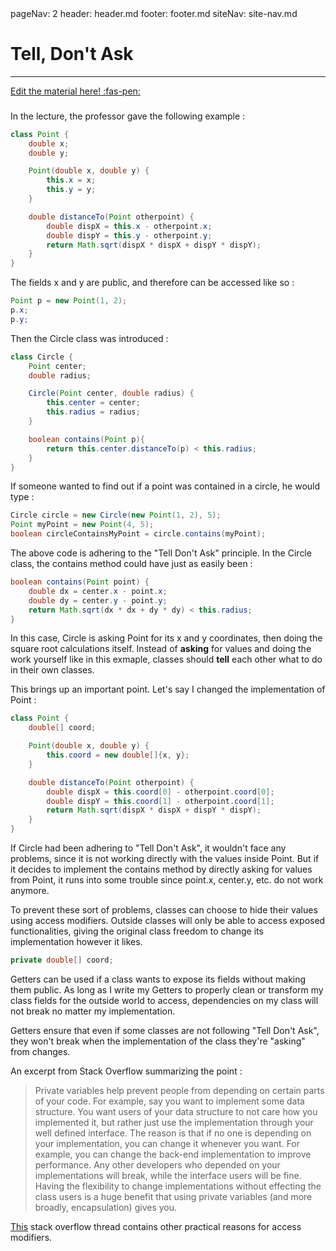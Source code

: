 <frontmatter>
  pageNav: 2
  header: header.md
  footer: footer.md
  siteNav: site-nav.md
</frontmatter>

<br> 

# Tell, Don't Ask
<hr>

<!-- DO NOT DELETE THIS LINK AND PLEASE WRITE BELOW THIS LINK-->
[Edit the material here! :fas-pen:](https://github.com/nus-cs2030/1920-s2/edit/master/contents/textbook/lecture01/tellNotAskAndPrivateAccessModifiersSummary/index.md)
<!-- DO NOT DELETE THIS LINK AND PLEASE WRITE BELOW THIS LINK-->

### 

In the lecture, the professor gave the following example :

```java
class Point {
    double x;
    double y;

    Point(double x, double y) {
        this.x = x;
        this.y = y;
    }

    double distanceTo(Point otherpoint) {
        double dispX = this.x - otherpoint.x;
        double dispY = this.y - otherpoint.y;
        return Math.sqrt(dispX * dispX + dispY * dispY);
    }
}
```

The fields x and y are public, and therefore can be accessed like so :

```java {2-3}
Point p = new Point(1, 2);
p.x;
p.y;
```

Then the Circle class was introduced :

```java
class Circle {
    Point center;
    double radius;

    Circle(Point center, double radius) {
        this.center = center;
        this.radius = radius;
    }

    boolean contains(Point p){
        return this.center.distanceTo(p) < this.radius;
    }
}
```

If someone wanted to find out if a point was contained in a circle, 
he would type :

```java
Circle circle = new Circle(new Point(1, 2), 5);
Point myPoint = new Point(4, 5);
boolean circleContainsMyPoint = circle.contains(myPoint);
```

The above code is adhering to the "Tell Don't Ask" principle. In the Circle class, 
the contains method could have just as easily been :

```java
boolean contains(Point point) {
    double dx = center.x - point.x;
    double dy = center.y - point.y;
    return Math.sqrt(dx * dx + dy * dy) < this.radius;
}
```

In this case, Circle is asking Point for its x and y coordinates, then doing the 
square root calculations itself. Instead of **asking** for values and doing the 
work yourself like in this exmaple, classes should **tell** each other what to do in their own classes.

This brings up an important point. Let's say I changed the implementation of Point :

```java
class Point {
    double[] coord;

    Point(double x, double y) {
        this.coord = new double[]{x, y};
    }

    double distanceTo(Point otherpoint) {
        double dispX = this.coord[0] - otherpoint.coord[0];
        double dispY = this.coord[1] - otherpoint.coord[1];
        return Math.sqrt(dispX * dispX + dispY * dispY);
    }
}
```

If Circle had been adhering to "Tell Don't Ask", it wouldn't face any problems,
since it is not working directly with the values inside Point. But if it decides to
implement the contains method by directly asking for values from Point, it runs into some trouble since
point.x, center.y, etc. do not work anymore.

To prevent these sort of problems, classes can choose to hide their 
values using access modifiers. Outside classes will only be able to access
exposed functionalities, giving the original class freedom to change its implementation
however it likes.

```java
private double[] coord;
```

Getters can be used if a class wants to expose its fields without
making them public. As long as I write my Getters
to properly clean or transform my class fields for the outside world to access,
dependencies on my class will not break no matter my implementation.

Getters ensure that even if some classes are not following "Tell Don't Ask", 
they won't break when the implementation of the class they're "asking" from changes.

An excerpt from Stack Overflow summarizing the point :
>Private variables help prevent people from depending on certain parts of your code. 
For example, say you want to implement some data structure. 
You want users of your data structure to not care how you implemented it,
but rather just use the implementation through your well defined interface.
The reason is that if no one is depending on your implementation,
you can change it whenever you want. For example, you can change
the back-end implementation to improve performance. Any other
developers who depended on your implementations will break,
while the interface users will be fine. Having the flexibility
to change implementations without effecting the class users is
a huge benefit that using private variables
(and more broadly, encapsulation) gives you.

[This](https://softwareengineering.stackexchange.com/questions/143736/why-do-we-need-private-variables)
stack overflow thread contains other practical reasons for access modifiers.
